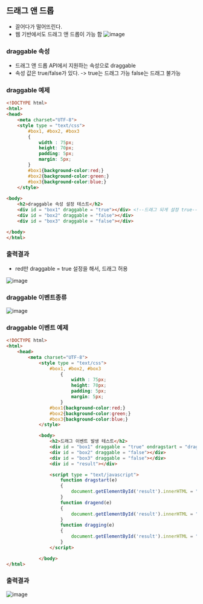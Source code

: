## 드래그 앤 드롭
- 끌어다가 떨어뜨린다.
- 웹 기반에서도 드래그 앤 드롭이 가능 함
![image](https://user-images.githubusercontent.com/82345970/166399832-db776698-cab6-4d36-9e1b-0ec224bdc32d.png)

### draggable 속성
- 드래그 앤 드롭 API에서 지원하는 속성으로 draggable
- 속성 값은 true/false가 있다. -> true는 드래그 가능 false는 드래그 불가능

### draggable 예제
```html
<!DOCTYPE html>
<html>
<head>
    <meta charset="UTF-8">
    <style type = "text/css">
        #box1, #box2, #box3
        {
            width : 75px;
            height: 70px;
            padding: 5px;
            margin: 5px;
        }
        #box1{background-color:red;}
        #box2{background-color:green;}
        #box3{background-color:blue;}
    </style>
   
<body>
    <h2>draggable 속성 설정 테스트</h2>
    <div id = "box1" draggable = "true"></div> <!--드래그 되게 설정 true-->
    <div id = "box2" draggable = "false"></div>
    <div id = "box3" draggable = "false"></div>

</body>
</html>
```  

### 출력결과
- red만 draggable = true 설정을 해서, 드래그 허용

![image](https://user-images.githubusercontent.com/82345970/166400271-271d3a21-2d5d-44a1-ad06-db17baf66271.png)

### draggable 이벤트종류
![image](https://user-images.githubusercontent.com/82345970/166400352-de09ba69-f373-49c6-bc21-d1c5ed1e76af.png)

### draggable 이벤트 예제
```html
<!DOCTYPE html>
<html>
    <head>
        <meta charset="UTF-8">
            <style type = "text/css">
                #box1, #box2, #box3
                    {
                        width : 75px;
                        height: 70px;
                        padding: 5px;
                        margin: 5px;
                    }
                #box1{background-color:red;}
                #box2{background-color:green;}
                #box3{background-color:blue;}
            </style>

            <body>
                <h2>드래그 이벤트 발생 테스트</h2>
                <div id = "box1" draggable = "true" ondragstart = "dragstart(event)" ondragend = "dragend(event)" ondrag = "dragging(event)"></div>
                <div id = "box2" draggable = "false"></div>
                <div id = "box3" draggable = "false"></div>
                <div id = "result"></div>

                <script type = "text/javascript">
                    function dragstart(e)
                    {
                        document.getElementById('result').innerHTML = "드래그 시작";
                    }
                    function dragend(e)
                    {
                        document.getElementById('result').innerHTML = "드래그 끝";
                    }
                    function dragging(e)
                    {
                        document.getElementById('result').innerHTML = "드래그 중";
                    }
                </script>

            </body>
</html>
```  

### 출력결과
![image](https://user-images.githubusercontent.com/82345970/166401061-b3e3e20f-0737-4de6-b9d1-30a3e31f353b.png)
